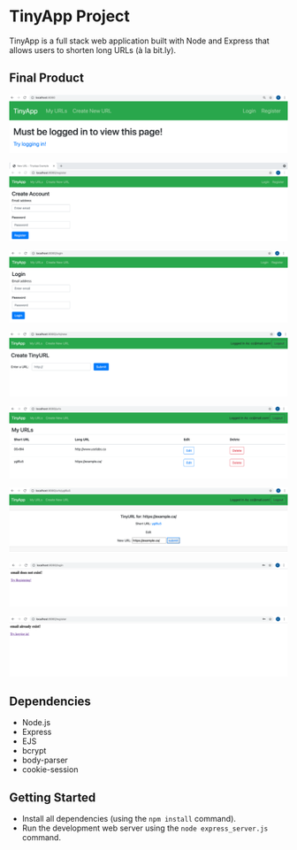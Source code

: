 # TinyApp Project

TinyApp is a full stack web application built with Node and Express that allows users to shorten long URLs (à la bit.ly).

## Final Product
!["Registration page"](https://github.com/MunaRita/tinyapp/blob/master/docs/homepage.png)

!["Registration page"](https://github.com/MunaRita/tinyapp/blob/master/docs/register-page.png)

!["Login page"](https://github.com/MunaRita/tinyapp/blob/master/docs/login-page.png)

!["Create new url page"](https://github.com/MunaRita/tinyapp/blob/master/docs/creat%20new%20url.png)

!["url page showing users created urls"](https://github.com/MunaRita/tinyapp/blob/master/docs/urls-page.png)

!["Edit url page"](https://github.com/MunaRita/tinyapp/blob/master/docs/Edit%20page.png)

!["Non-registered user tries to sign in"](https://github.com/MunaRita/tinyapp/blob/master/docs/email%20does%20not%20exist%20register.png)

!["Registered user tries to register with email that is already regsitered"](https://github.com/MunaRita/tinyapp/blob/master/docs/email-exist-try-log-in.png)

## Dependencies

- Node.js
- Express
- EJS
- bcrypt
- body-parser
- cookie-session

## Getting Started

- Install all dependencies (using the `npm install` command).
- Run the development web server using the `node express_server.js` command.